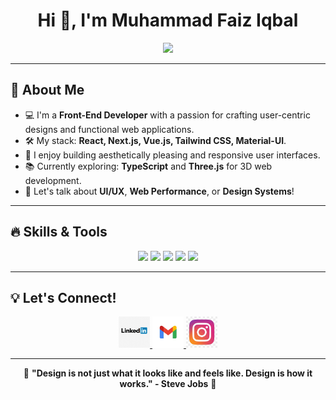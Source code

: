 <h1 align="center">Hi 👋, I'm Muhammad Faiz Iqbal </h1>

<p align="center">
  <a href="https://github.com/faiziqbal1201">
    <img src="https://readme-typing-svg.herokuapp.com?color=%2336BCF7&center=true&vCenter=true&lines=Welcome+to+my+GitHub+Profile!;Front-End+Developer;Lover+of+Clean+and+Modern+Designs;Always+Learning+New+Things" />
  </a>
</p>

---

## 🌟 About Me
- 💻 I'm a **Front-End Developer** with a passion for crafting user-centric designs and functional web applications.
- 🛠️ My stack: **React, Next.js, Vue.js, Tailwind CSS, Material-UI**.
- 🎨 I enjoy building aesthetically pleasing and responsive user interfaces.
- 📚 Currently exploring: **TypeScript** and **Three.js** for 3D web development.
- 💬 Let's talk about **UI/UX**, **Web Performance**, or **Design Systems**!
---

## 🔥 Skills & Tools
<p align="center">
  <img src="https://img.shields.io/badge/HTML5-E34F26?style=for-the-badge&logo=html5&logoColor=white" />
  <img src="https://img.shields.io/badge/CSS3-1572B6?style=for-the-badge&logo=css3&logoColor=white" />
  <img src="https://img.shields.io/badge/JavaScript-F7DF1E?style=for-the-badge&logo=javascript&logoColor=black" />
  <img src="https://img.shields.io/badge/Git-F05032?style=for-the-badge&logo=git&logoColor=white" />
  <img src="https://img.shields.io/badge/VS%20Code-007ACC?style=for-the-badge&logo=visual-studio-code&logoColor=white" />
</p>

---
## 💡 Let's Connect!
<p align="center">
  <a href="https://www.linkedin.com/in/muhammad-iqbal-18781a304?utm_source=share&utm_campaign=share_via&utm_content=profile&utm_medium=android_app" target="_blank">
    <img src="image/Linkedin Logo Vector Free Download - 461191 _ TopPNG.jpeg" alt="LinkedIn" width="50" height="50">
  </a>
  <a href="mfaiziqbal01@gmail.com">
    <img src="image/Gmail 29.jpeg" alt="Email" width="50" height="50">
  </a>
  <a href="https://www.instagram.com/faiz.ball/profilecard/?igsh=MXhrNjEzNjNlM21ncQ==" target="_blank">
    <img src="image/Ikon Instagram Logo Instagram, Ikon Instagram, Logo Instagram, Media Sosial PNG dan Vektor dengan Background Transparan untuk Unduh Gratis.jpeg" alt="instagram" width="50" height="50">
  </a>
</p>

----

<p align="center">
  🚀 <b>"Design is not just what it looks like and feels like. Design is how it works." - Steve Jobs</b> 🚀
</p>